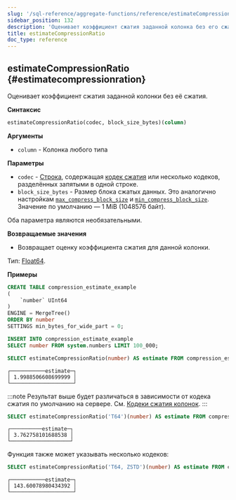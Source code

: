 ```yaml
---
slug: '/sql-reference/aggregate-functions/reference/estimateCompressionRatio'
sidebar_position: 132
description: 'Оценивает коэффициент сжатия заданной колонка без его сжатия.'
title: estimateCompressionRatio
doc_type: reference
---
```

## estimateCompressionRatio {#estimatecompressionration}

Оценивает коэффициент сжатия заданной колонки без её сжатия.

**Синтаксис**

```sql
estimateCompressionRatio(codec, block_size_bytes)(column)
```

**Аргументы**

- `column` - Колонка любого типа

**Параметры**

- `codec` - [Строка](../../../sql-reference/data-types/string.md), содержащая [кодек сжатия](/sql-reference/statements/create/table#column_compression_codec) или несколько кодеков, разделённых запятыми в одной строке.
- `block_size_bytes` - Размер блока сжатых данных. Это аналогично настройкам [`max_compress_block_size`](../../../operations/settings/merge-tree-settings.md#max_compress_block_size) и [`min_compress_block_size`](../../../operations/settings/merge-tree-settings.md#min_compress_block_size). Значение по умолчанию — 1 MiB (1048576 байт).

Оба параметра являются необязательными.

**Возвращаемые значения**

- Возвращает оценку коэффициента сжатия для данной колонки.

Тип: [Float64](/sql-reference/data-types/float).

**Примеры**

```sql title="Input table"
CREATE TABLE compression_estimate_example
(
    `number` UInt64
)
ENGINE = MergeTree()
ORDER BY number
SETTINGS min_bytes_for_wide_part = 0;

INSERT INTO compression_estimate_example
SELECT number FROM system.numbers LIMIT 100_000;
```

```sql title="Query"
SELECT estimateCompressionRatio(number) AS estimate FROM compression_estimate_example;
```

```text title="Response"
┌───────────estimate─┐
│ 1.9988506608699999 │
└────────────────────┘
```

:::note
Результат выше будет различаться в зависимости от кодека сжатия по умолчанию на сервере. См. [Кодеки сжатия колонок](/sql-reference/statements/create/table#column_compression_codec).
:::

```sql title="Query"
SELECT estimateCompressionRatio('T64')(number) AS estimate FROM compression_estimate_example;
```

```text title="Response"
┌──────────estimate─┐
│ 3.762758101688538 │
└───────────────────┘
```

Функция также может указывать несколько кодеков:

```sql title="Query"
SELECT estimateCompressionRatio('T64, ZSTD')(number) AS estimate FROM compression_estimate_example;
```

```response title="Response"
┌───────────estimate─┐
│ 143.60078980434392 │
└────────────────────┘
```